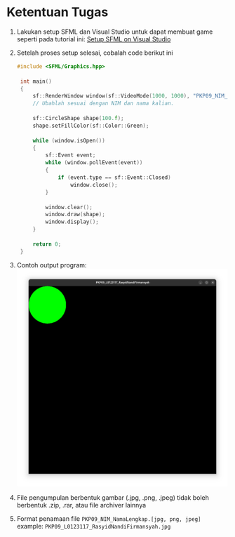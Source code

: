 # Ketentuan Tugas

1. Lakukan setup SFML dan Visual Studio untuk dapat membuat game seperti pada tutorial ini: [Setup SFML on Visual Studio](https://youtu.be/lFzpkvrscs4?si=Xk9G0sQVn-cMxPgl)
   
2. Setelah proses setup selesai, cobalah code berikut ini
   ```cpp
   #include <SFML/Graphics.hpp>

    int main()
    {
        sf::RenderWindow window(sf::VideoMode(1000, 1000), "PKP09_NIM_NamaLengkap");
        // Ubahlah sesuai dengan NIM dan nama kalian.

        sf::CircleShape shape(100.f);
        shape.setFillColor(sf::Color::Green);

        while (window.isOpen())
        {
            sf::Event event;
            while (window.pollEvent(event))
            {
                if (event.type == sf::Event::Closed)
                    window.close();
            }

            window.clear();
            window.draw(shape);
            window.display();
        }

        return 0;
    }
   ```
3. Contoh output program:
   ![Contoh Output](/Tugas/Pertemuan%209/assets/Screenshot%20From%202024-11-20%2019-10-31.png)

4. File pengumpulan berbentuk gambar (.jpg, .png, .jpeg) tidak boleh berbentuk .zip, .rar, atau file archiver lainnya
   
5. Format penamaan file `PKP09_NIM_NamaLengkap.[jpg, png, jpeg]`
   example:
   `PKP09_L0123117_RasyidNandiFirmansyah.jpg`